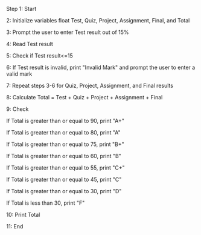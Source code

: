 Step 1: Start

2: Initialize variables float Test, Quiz, Project, Assignment, Final, and Total

3: Prompt the user to enter Test result out of 15%

4: Read Test result

5: Check if Test result<=15

6: If Test result is invalid, print "Invalid Mark" and prompt the user to enter a valid mark

7: Repeat steps 3-6 for Quiz, Project, Assignment, and Final results

8: Calculate Total = Test + Quiz + Project + Assignment + Final

9: Check

If Total is greater than or equal to 90, print "A+"

If Total is greater than or equal to 80, print "A"

If Total is greater than or equal to 75, print "B+"

If Total is greater than or equal to 60, print "B"

If Total is greater than or equal to 55, print "C+"

If Total is greater than or equal to 45, print "C"

If Total is greater than or equal to 30, print "D"

If Total is less than 30, print "F"

10: Print Total

11: End
